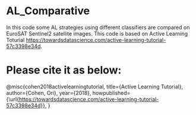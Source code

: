 # AL_Comparative
In this code some AL strategies using different classifiers are compared on EuroSAT Sentinel2 satellite images.
This code is based on Active Learning Toturial https://towardsdatascience.com/active-learning-tutorial-57c3398e34d. 
# Please cite it as below:
@misc{cohen2018activelearningtutorial,
  title={Active Learning Tutorial},
  author={Cohen, Ori},
  year={2018},
  howpublished={\url{https://towardsdatascience.com/active-learning-tutorial-57c3398e34d}},
}
